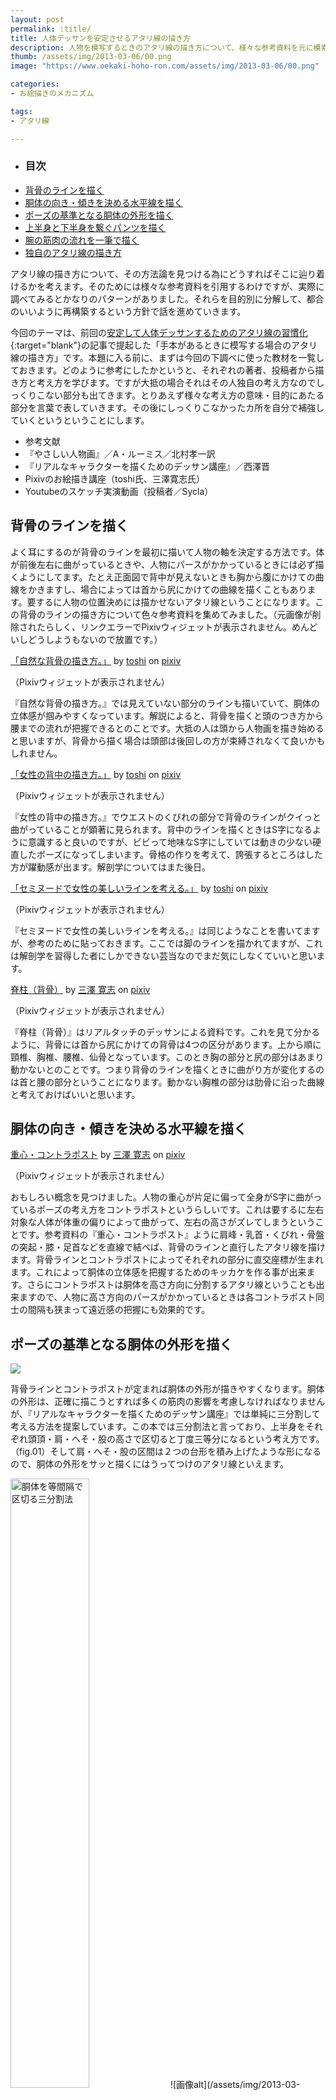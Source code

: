 ```yaml
---
layout: post
permalink: :title/
title: 人体デッサンを安定させるアタリ線の描き方
description: 人物を模写するときのアタリ線の描き方について、様々な参考資料を元に模索しています。
thumb: /assets/img/2013-03-06/00.png
image: "https://www.oekaki-hoho-ron.com/assets/img/2013-03-06/00.png"

categories:
- お絵描きのメカニズム

tags:
- アタリ線

---
```


- ### 目次
- [背骨のラインを描く](#背骨のラインを描く)
- [胴体の向き・傾きを決める水平線を描く](#胴体の向き・傾きを決める水平線を描く)
- [ポーズの基準となる胴体の外形を描く](#ポーズの基準となる胴体の外形を描く)
- [上半身と下半身を繋ぐパンツを描く](#上半身と下半身を繋ぐパンツを描く)
- [腕の筋肉の流れを一筆で描く](#腕の筋肉の流れを一筆で描く)
- [独自のアタリ線の描き方](#独自のアタリ線の描き方)




アタリ線の描き方について、その方法論を見つける為にどうすればそこに辿り着けるかを考えます。そのためには様々な参考資料を引用するわけですが、実際に調べてみるとかなりのパターンがありました。それらを目的別に分解して、都合のいいように再構築するという方針で話を進めていきます。

今回のテーマは、前回の[安定して人体デッサンするためのアタリ線の習慣化](/draft-of-sketch-habit-conversion/index.html){:target="blank"}の記事で提起した「手本があるときに模写する場合のアタリ線の描き方」です。本題に入る前に、まずは今回の下調べに使った教材を一覧しておきます。どのように参考にしたかというと、それぞれの著者、投稿者から描き方と考え方を学びます。ですが大抵の場合それはその人独自の考え方なのでしっくりこない部分も出てきます。とりあえず様々な考え方の意味・目的にあたる部分を言葉で表していきます。その後にしっくりこなかったカ所を自分で補強していくというということにします。

- 参考文献
- 『やさしい人物画』／A・ルーミス／北村孝一訳
- 『リアルなキャラクターを描くためのデッサン講座』／西澤晋
- Pixivのお絵描き講座（toshi氏、三澤寛志氏）
- Youtubeのスケッチ実演動画（投稿者／Sycla）


## 背骨のラインを描く

よく耳にするのが背骨のラインを最初に描いて人物の軸を決定する方法です。体が前後左右に曲がっているときや、人物にパースがかかっているときには必ず描くようにしてます。たとえ正面図で背中が見えないときも胸から腹にかけての曲線をかきますし、場合によっては首から尻にかけての曲線を描くこともあります。要するに人物の位置決めには描かせないアタリ線ということになります。この背骨のラインの描き方について色々参考資料を集めてみました。（元画像が削除されたらしく、リンクエラーでPixivウィジェットが表示されません。めんどいしどうしようもないので放置です。）

<script src="http://source.pixiv.net/source/embed.js" data-id="21072811_99e22bf0c27a4037c5204997b3a3951b" data-size="small" data-border="on" charset="utf-8"></script><noscript><a href="http://www.pixiv.net/member_illust.php?mode=medium&amp;illust_id=21072811" target="blank">「自然な背骨の描き方。」</a> by <a href="http://www.pixiv.net/member.php?id=637016" target="blank">toshi</a> on <a href="http://www.pixiv.net/" target="blank">pixiv</a></noscript>

（Pixivウィジェットが表示されません）

『自然な背骨の描き方。』では見えていない部分のラインも描いていて、胴体の立体感が掴みやすくなっています。解説によると、背骨を描くと頭のつき方から腰までの流れが把握できるとのことです。大抵の人は頭から人物画を描き始めると思いますが、背骨から描く場合は頭部は後回しの方が束縛されなくて良いかもしれません。

<script src="http://source.pixiv.net/source/embed.js" data-id="23011662_d3f582bdb6000c0d7d4c3e1424938ea3" data-size="small" data-border="on" charset="utf-8"></script><noscript><a href="http://www.pixiv.net/member_illust.php?mode=medium&amp;illust_id=23011662" target="blank">「女性の背中の描き方。」</a> by <a href="http://www.pixiv.net/member.php?id=637016" target="blank">toshi</a> on <a href="http://www.pixiv.net/" target="blank">pixiv</a></noscript>

（Pixivウィジェットが表示されません）

『女性の背中の描き方。』でウエストのくびれの部分で背骨のラインがクイっと曲がっていることが顕著に見られます。背中のラインを描くときはS字になるように意識すると良いのですが、ビビって地味なS字にしていては動きの少ない硬直したポーズになってしまいます。骨格の作りを考えて、誇張するところはした方が躍動感が出ます。解剖学についてはまた後日。

<script src="http://source.pixiv.net/source/embed.js" data-id="31528507_6a5a0b47537eb1f5db415dbf3f9cd6a4" data-size="small" data-border="on" charset="utf-8"></script><noscript><a href="http://www.pixiv.net/member_illust.php?mode=medium&amp;illust_id=31528507" target="blank">「セミヌードで女性の美しいラインを考える。」</a> by <a href="http://www.pixiv.net/member.php?id=637016" target="blank">toshi</a> on <a href="http://www.pixiv.net/" target="blank">pixiv</a></noscript>

（Pixivウィジェットが表示されません）

『セミヌードで女性の美しいラインを考える。』は同じようなことを書いてますが、参考のために貼っておきます。ここでは脚のラインを描かれてますが、これは解剖学を習得した者にしかできない芸当なのでまだ気にしなくていいと思います。

<script src="http://source.pixiv.net/source/embed.js" data-id="9313739_a3c53454d395614882990ad8602f49f9" data-size="small" data-border="on" charset="utf-8"></script><noscript><a href="http://www.pixiv.net/member_illust.php?mode=medium&amp;illust_id=9313739" target="blank">脊柱（背骨）</a> by <a href="http://www.pixiv.net/member.php?id=902690" target="blank">三澤 寛志</a> on <a href="http://www.pixiv.net/" target="blank">pixiv</a></noscript>

（Pixivウィジェットが表示されません）

『脊柱（背骨）』はリアルタッチのデッサンによる資料です。これを見て分かるように、背骨には首から尻にかけての背骨は4つの区分があります。上から順に頸椎、胸椎、腰椎、仙骨となっています。このとき胸の部分と尻の部分はあまり動かないとのことです。つまり背骨のラインを描くときに曲がり方が変化するのは首と腰の部分ということになります。動かない胸椎の部分は肋骨に沿った曲線と考えておけばいいと思います。

## 胴体の向き・傾きを決める水平線を描く

<script src="http://source.pixiv.net/source/embed.js" data-id="26009460_f77578ea9f2995f469d8e12e3424cbb4" data-size="small" data-border="on" charset="utf-8"></script><noscript><a href="http://www.pixiv.net/member_illust.php?mode=medium&amp;illust_id=26009460" target="blank">重心・コントラポスト</a> by <a href="http://www.pixiv.net/member.php?id=902690" target="blank">三澤 寛志</a> on <a href="http://www.pixiv.net/" target="blank">pixiv</a></noscript>

（Pixivウィジェットが表示されません）

おもしろい概念を見つけました。人物の重心が片足に偏って全身がS字に曲がっているポーズの考え方をコントラポストというらしいです。これは要するに左右対象な人体が体重の偏りによって曲がって、左右の高さがズレてしまうということです。参考資料の『重心・コントラポスト』ように肩峰・乳首・くびれ・骨盤の突起・膝・足首などを直線で結べば、背骨のラインと直行したアタリ線を描けます。背骨ラインとコントラポストによってそれぞれの部分に直交座標が生まれます。これによって胴体の立体感を把握するためのキッカケを作る事が出来ます。さらにコントラポストは胴体を高さ方向に分割するアタリ線ということも出来ますので、人物に高さ方向のパースがかかっているときは各コントラポスト同士の間隔も狭まって遠近感の把握にも効果的です。

## ポーズの基準となる胴体の外形を描く

<a target="blank"  href="https://www.amazon.co.jp/gp/product/4416609256/ref=as_li_tl?ie=UTF8&camp=247&creative=1211&creativeASIN=4416609256&linkCode=as2&tag=koma5109-22&linkId=17aec8296ca3ed642414f64adcb5ab4f"><img border="0" src="//ws-fe.amazon-adsystem.com/widgets/q?_encoding=UTF8&MarketPlace=JP&ASIN=4416609256&ServiceVersion=20070822&ID=AsinImage&WS=1&Format=_SL250_&tag=koma5109-22" ></a><img src="//ir-jp.amazon-adsystem.com/e/ir?t=koma5109-22&l=am2&o=9&a=4416609256" width="1" height="1" border="0" alt="" style="border:none !important; margin:0px !important;" />

背骨ラインとコントラポストが定まれば胴体の外形が描きやすくなります。胴体の外形は、正確に描こうとすれば多くの筋肉の影響を考慮しなければなりませんが、『リアルなキャラクターを描くためのデッサン講座』では単純に三分割して考える方法を提案しています。この本では三分割法と言っており、上半身をそれぞれ頭頂・肩・へそ・股の高さで区切ると丁度三等分になるという考え方です。（fig.01）そして肩・へそ・股の区間は２つの台形を積み上げたような形になるので、胴体の外形をサッと描くにはうってつけのアタリ線といえます。

<img src="01.png" width="50%" alt="胴体を等間隔で区切る三分割法" />
![画像alt](/assets/img/2013-03-06/01.png)

ちなみに目測で三分割できるのは人物を真横から見たときだけです。じゃあ使い物にならないじゃないかと思うかも知れませんが、先ほどコントラポストを描いておいたじゃないですか。既に肩・ウエスト・股の高さ全て定まっているはずです。コントラポストを考えるときには人物にかかったパースも考慮に入れているはずなので、それらのコントラポストを参考に三分割法を応用すればいいのです。

三分割法を使えば、肩幅・ウエスト・ヒップの寸法に大まかなアタリをつけることができます。人物にパースがかかっている場合は胴体の厚みを考える必要が出てきますが、そのときは胴体の正面方向に一致する直線を描けば厚みの立体感が把握できます。正面方向のコントラポストのようなものだと思えば分かりやすいかと思います。（fig.02）試行錯誤しながら描き込んだ図なので見えにくいかもしれませんが、fig.02のように、背骨ラインとコントラポストと正面方向の直線で三軸座標が出来上がって完全に立体になります。ここまで描ければ胴体のアタリ線は完成なんじゃないでしょうか。

<img src="02.png" alt="胴体の面の方向を把握するアタリ線" />
![画像alt](/assets/img/2013-03-06/02.png)

## 上半身と下半身を繋ぐパンツを描く

これは要するに骨盤を描くということです。でも骨盤のような複雑形状を描くわけにもいかないので、代わりにパンツを描くということです。パンツをはいている人物を見ると分かると思いますが、ゴムひもの部分は胴体の断面を表し、V字部分は脚の付け根を表します。つまり上半身と下半身の連結部分の立体感を把握するための情報を得られるということです。パンツを描くということ以外とくに説明出来ないので下記の資料を参考に雰囲気を掴んで下さい。

<script src="http://source.pixiv.net/source/embed.js" data-id="23011662_d3f582bdb6000c0d7d4c3e1424938ea3" data-size="small" data-border="on" charset="utf-8"></script><noscript><a href="http://www.pixiv.net/member_illust.php?mode=medium&amp;illust_id=23011662" target="blank">「女性の背中の描き方。」</a> by <a href="http://www.pixiv.net/member.php?id=637016" target="blank">toshi</a> on <a href="http://www.pixiv.net/" target="blank">pixiv</a></noscript>

（Pixivウィジェットが表示されません）

<script src="http://source.pixiv.net/source/embed.js" data-id="23325735_54d9c403849d0a6b1ab45675d5fb6bf2" data-size="small" data-border="on" charset="utf-8"></script><noscript><a href="http://www.pixiv.net/member_illust.php?mode=medium&amp;illust_id=23325735" target="blank">「柔らかい身体の描き方。」【部位で説明しました。】</a> by <a href="http://www.pixiv.net/member.php?id=637016" target="blank">toshi</a> on <a href="http://www.pixiv.net/" target="blank">pixiv</a></noscript>

（Pixivウィジェットが表示されません）

<script src="http://source.pixiv.net/source/embed.js" data-id="31528507_6a5a0b47537eb1f5db415dbf3f9cd6a4" data-size="small" data-border="on" charset="utf-8"></script><noscript><a href="http://www.pixiv.net/member_illust.php?mode=medium&amp;illust_id=31528507" target="blank">「セミヌードで女性の美しいラインを考える。」</a> by <a href="http://www.pixiv.net/member.php?id=637016" target="blank">toshi</a> on <a href="http://www.pixiv.net/" target="blank">pixiv</a></noscript>

（Pixivウィジェットが表示されません）

## 腕の筋肉の流れを一筆で描く

ここでYoutubeの動画の参考資料の紹介ですが、これは人体スケッチの実演動画になってます。これがまた個性的な描き方をしているのですが、非常に躍動感があって、しかもすごくシンプルというアタリ線の描き方をしています。パッと見でなんとなく納得できるような気がするのですが、ここで理屈に変換しなければ我がHP『お絵描きホーホー論』の名折れです。というわけで無理矢理言葉で表現してみました。

<iframe class="article-iframe" src="http://www.youtube.com/embed/mBq7rtnES0A?rel=0" frameborder="0" allowfullscreen></iframe>

<iframe class="article-iframe" src="http://www.youtube.com/embed/yCkmB030GpQ" frameborder="0" allowfullscreen></iframe>

動画を見て頂くと、どうやら筋肉の分かれ目を縫うようにジグザグ線を描いています。なんて言えばいいのか分からないのでギザギザ法とでも呼んでおきましょうか。腕を描くときは、まずは三角筋を囲む様に線を描き、そのまま続けて上腕二頭筋を囲い、さらに続けて前腕を曲げる筋肉群（肘三角筋。後日説明しますたぶん）を囲みにかかってます。脚を描くときも、大殿筋から太ももを伝って膝骸骨を囲みにいって、今度は腓腹筋の内側へと続きます。三角筋も大殿筋も人体の外形において重要な筋肉なので、その丸みから描き始めることは合理的だと思います。

この手法は棒人間を描くときとは違って一本の線でなくて太さも同時に描けるので、アタリ線の段階で人物のポーズをほぼ決定できるので使える思います。ちなみに動画の女性を描くときに首もとと乳首を三角形で繋げているのも使えると思いました。アングルが変わっても三角形の面の向きで乳房の膨らみを見失わずに済みます。

## 独自のアタリ線の描き方

それではこれまで学んだことを統合してより完璧なアタリ線の描き方を考えてみましょう。上記の項目を読んでみると、ところどころ連鎖的に関係しているアタリ線があります。背骨ラインから始まり胴体完成まで連鎖してますし、胴体が描けたら手足も描けるというものです。というわけで実際に手本の資料を模写することを想定して、連鎖的にアタリ線を描いて人物画を完成させる手順を組み立ててみます。方法論として補強するために独自のアタリ線のアイデアも組み込んでます。

- 探るようにラフ画を描く
- 背骨ラインを描く
- コントラポストを考える
- アイレベルを見つける
- 地面のパース線を描く
- 三分割法で上半身と腰の輪郭を描く
- 胴体の厚みのパース線を描く
- パンツを描く
- 足の裏面の方向を描く
- ギザギザ法で脚のラインを一筆で描く
- 縫工筋→膝骸骨→脛骨のラインを一筆で描く
- 鎖骨・首回りの筋肉・後頭骨の縁のラインを描く
- 僧帽筋・三角筋を描いて肩幅を決める
- ギザギザ法で腕のラインを一筆で描く
- 手首の角度を決める線を描く
- 顔の十字線を描く
- 後頭部から頭蓋骨を描く

大体こんな感じで予定してます。ここにきて突然登場した言葉もあるので何の事か分からないかも知れませんが、とりあえず人物画を描き上げる過程の全てを網羅した内容になっています。次回はこの方法で実践練習して、描きやすさはどうだったか、描けない部分はあったか、改善点はあったかなど、練習で描いた資料などを使ってレポートを書きたいと思います。
